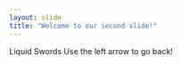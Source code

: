 ```yaml
---
layout: slide
title: "Welcome to our second slide!"
---
```

Liquid Swords
Use the left arrow to go back!
